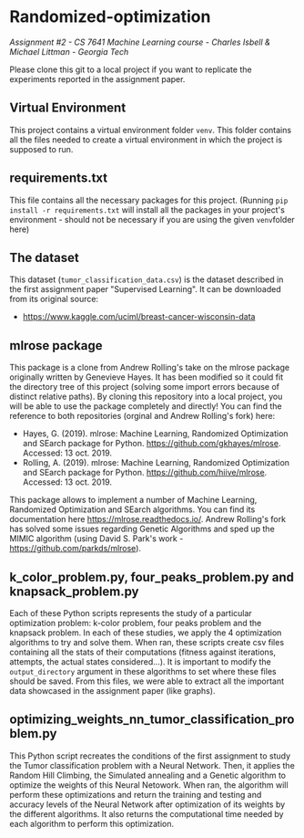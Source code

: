 # Randomized-optimization
*Assignment #2 - CS 7641 Machine Learning course - Charles Isbell & Michael Littman - Georgia Tech*

Please clone this git to a local project if you want to replicate the experiments reported in the assignment paper.

Virtual Environment
----
This project contains a virtual environment folder ```venv```. This folder contains all the files needed to create a virtual environment in which the project is supposed to run.

requirements.txt
----
This file contains all the necessary packages for this project. (Running ```pip install -r requirements.txt``` will install all the packages in your project's environment - should not be necessary if you are using the given ```venv```folder here)

The dataset
----
This dataset (```tumor_classification_data.csv```) is the dataset described in the first assignment paper "Supervised Learning". It can be downloaded from its original source:
* https://www.kaggle.com/uciml/breast-cancer-wisconsin-data

mlrose package
----
This package is a clone from Andrew Rolling's take on the mlrose package originally written by Genevieve Hayes. It has been modified so it could fit the directory tree of this project (solving some import errors because of distinct relative paths). By cloning this repository into a local project, you will be able to use the package completely and directly! You can find the reference to both repositories (orginal and Andrew Rolling's fork) here:
- Hayes, G. (2019). mlrose: Machine Learning, Randomized Optimization and SEarch package for Python. https://github.com/gkhayes/mlrose. Accessed: 13 oct. 2019.
- Rolling, A. (2019). mlrose: Machine Learning, Randomized Optimization and SEarch package for Python. https://github.com/hiive/mlrose. Accessed: 13 oct. 2019.

This package allows to implement a number of Machine Learning, Randomized Optimization and SEarch algorithms. You can find its documentation here https://mlrose.readthedocs.io/.
Andrew Rolling's fork has solved some issues regarding Genetic Algorithms and sped up the MIMIC algorithm (using David S. Park's work - https://github.com/parkds/mlrose).

k_color_problem.py, four_peaks_problem.py and knapsack_problem.py
----
Each of these Python scripts represents the study of a particular optimization problem: k-color problem, four peaks problem and the knapsack problem. In each of these studies, we apply the 4 optimization algorithms to try and solve them. When ran, these scripts create csv files containing all the stats of their computations (fitness against iterations, attempts, the actual states considered...). It is important to modify the ```output_directory``` argument in these algorithms to set where these files should be saved.
From this files, we were able to extract all the important data showcased in the assignment paper (like graphs).


optimizing_weights_nn_tumor_classification_problem.py
----
This Python script recreates the conditions of the first assignment to study the Tumor classification problem with a Neural Network. Then, it applies the Random Hill Climbing, the Simulated annealing and a Genetic algorithm to optimize the weights of this Neural Netowork. When ran, the algorithm will perform these optimizations and return the training and testing and accuracy levels of the Neural Network after optimization of its weights by the different algorithms. It also returns the computational time needed by each algorithm to perform this optimization.
